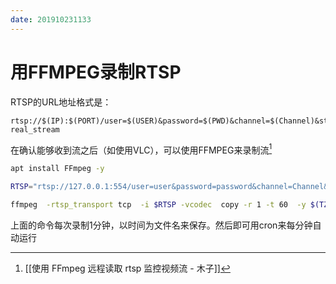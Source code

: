 ```yaml
---
date: 201910231133
---
```

 # 用FFMPEG录制RTSP

RTSP的URL地址格式是：

```
rtsp://$(IP):$(PORT)/user=$(USER)&password=$(PWD)&channel=$(Channel)&stream=$(Stream).sdp?real_stream
```

在确认能够收到流之后（如使用VLC），可以使用FFMPEG来录制流[^D358F1C01D59]

```bash
apt install FFmpeg -y

RTSP="rtsp://127.0.0.1:554/user=user&password=password&channel=Channel&stream=Stream.sdp?real_stream"

ffmpeg  -rtsp_transport tcp  -i $RTSP -vcodec  copy -r 1 -t 60  -y $(TZ=UTC-8 date +\%m\%d\%H\%M).mp4
```

上面的命令每次录制1分钟，以时间为文件名来保存。然后即可用cron来每分钟自动运行



[^D358F1C01D59]: [[使用 FFmpeg 远程读取 rtsp 监控视频流 - 木子]]
